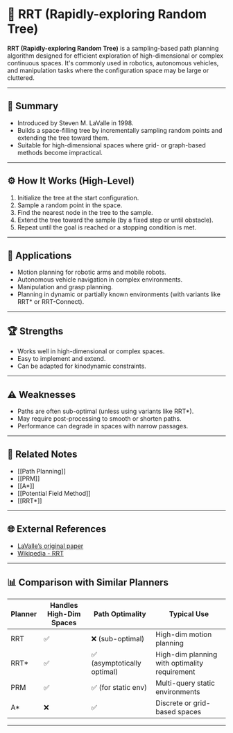 # 🌳 RRT (Rapidly-exploring Random Tree)

**RRT (Rapidly-exploring Random Tree)** is a sampling-based path planning algorithm designed for efficient exploration of high-dimensional or complex continuous spaces. It's commonly used in robotics, autonomous vehicles, and manipulation tasks where the configuration space may be large or cluttered.

---

## 🧠 Summary

- Introduced by Steven M. LaValle in 1998.
- Builds a space-filling tree by incrementally sampling random points and extending the tree toward them.
- Suitable for high-dimensional spaces where grid- or graph-based methods become impractical.

---

## ⚙️ How It Works (High-Level)

1. Initialize the tree at the start configuration.
2. Sample a random point in the space.
3. Find the nearest node in the tree to the sample.
4. Extend the tree toward the sample (by a fixed step or until obstacle).
5. Repeat until the goal is reached or a stopping condition is met.

---

## 🚀 Applications

- Motion planning for robotic arms and mobile robots.
- Autonomous vehicle navigation in complex environments.
- Manipulation and grasp planning.
- Planning in dynamic or partially known environments (with variants like RRT* or RRT-Connect).

---

## 🏆 Strengths

- Works well in high-dimensional or complex spaces.
- Easy to implement and extend.
- Can be adapted for kinodynamic constraints.

---

## ⚠️ Weaknesses

- Paths are often sub-optimal (unless using variants like RRT*).
- May require post-processing to smooth or shorten paths.
- Performance can degrade in spaces with narrow passages.

---

## 🔗 Related Notes

- [[Path Planning]]
- [[PRM]]
- [[A*]]
- [[Potential Field Method]]
- [[RRT*]]

---

## 🌐 External References

- [LaValle’s original paper](http://msl.cs.uiuc.edu/~lavalle/papers/Lav98c.pdf)
- [Wikipedia - RRT](https://en.wikipedia.org/wiki/Rapidly-exploring_random_tree)

---

## 📊 Comparison with Similar Planners

| Planner         | Handles High-Dim Spaces | Path Optimality | Typical Use                                    |
|-----------------|------------------------|----------------|-----------------------------------------------|
| RRT             | ✅                       | ❌ (sub-optimal) | High-dim motion planning                      |
| RRT*            | ✅                       | ✅ (asymptotically optimal) | High-dim planning with optimality requirement |
| PRM             | ✅                       | ✅ (for static env) | Multi-query static environments               |
| A*              | ❌                       | ✅              | Discrete or grid-based spaces                  |

---
